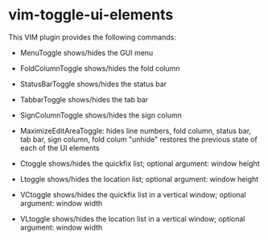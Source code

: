 # vim-toggle-ui-elements

This VIM plugin provides the following commands:

 - MenuToggle
   shows/hides the GUI menu 

 - FoldColumnToggle
   shows/hides the fold column

 - StatusBarToggle
   shows/hides the status bar

 - TabbarToggle
   shows/hides the tab bar

 - SignColumnToggle
   shows/hides the sign column

 - MaximizeEditAreaToggle:
   hides line numbers, fold column, status bar, tab bar, sign column, fold colum
   "unhide" restores the previous state of each of the UI elements

 - Ctoggle
   shows/hides the quickfix list; optional argument: window height

 - Ltoggle
   shows/hides the location list; optional argument: window height

 - VCtoggle
   shows/hides the quickfix list in a vertical window; optional argument: window width

 - VLtoggle
   shows/hides the location list in a vertical window; optional argument: window width
